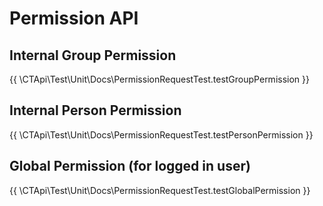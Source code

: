 # Permission API

## Internal Group Permission

{{ \CTApi\Test\Unit\Docs\PermissionRequestTest.testGroupPermission }}

## Internal Person Permission

{{ \CTApi\Test\Unit\Docs\PermissionRequestTest.testPersonPermission }}

## Global Permission (for logged in user)

{{ \CTApi\Test\Unit\Docs\PermissionRequestTest.testGlobalPermission }}
